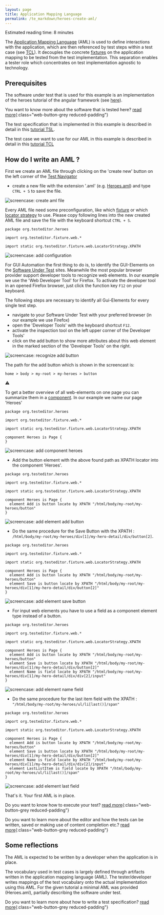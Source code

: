 ```yaml
---
layout: page
title: Application Mapping Language
permalink: /te_markdown/heroes-create-aml/
---
```


Estimated reading time: 8 minutes

The [Application Mapping Language](/te_markdown/terminology#application-mapping-language) (AML) is used to define interactions with the application, which are then referenced by test steps within a test case (see [TCL](/te_markdown/terminology#test-case-language)). It decouples the concrete [fixtures](/te_markdown/terminology#test-fixture) on the application mapping to be tested from the test implementation. This separation enables a tester role which concentrates on test implementation agnostic to technology.

## Prerequisites

The software under test that is used for this example is an implementation of the heroes tutorial of the angular framework (see [here](https://angular.io/tutorial)).

You want to know more about the software that is tested here? [read more](/te_markdown/sut-heroes){:class="web-button-grey reduced-padding"}

The test specification that is implemented in this example is described in detail in this [tutorial TSL](/te_markdown/heroes-create-spec).

The test case we want to use for our AML in this example is described in detail in this [tutorial TCL](/te_markdown/heroes-create-testcase) 

## How do I write an AML ?

First we create an AML file through clicking on the 'create new' button on the left corner of the [Test Navigator](/te_markdown/terminology#test-navigator) 
- create a new file with the extension '.aml' (e.g. [Heroes.aml](https://github.com/test-editor/language-examples/blob/tutorial/hero-create-testcase/src/test/java/org/testeditor/heroes/Heroes.aml)) and type ```CTRL + S``` to save the file.

![screencase: create aml file](/images/tutorial/tutorial_create_aml_file.gif "screencast: create aml file")

Every AML file need some preconfiguration, like which [fixture](/te_markdown/terminology#test-fixture) or which [locator strategy](/te_markdown/terminology#locator-strategy) to use. Please copy following lines into the new created AML file and save the file with the keyboard shortcut ```CTRL + S```.

```
package org.testeditor.heroes

import org.testeditor.fixture.web.*

import static org.testeditor.fixture.web.LocatorStrategy.XPATH

```
![screencase: add configuration](/images/tutorial/tutorial_create_aml_file_copy_configuration.gif "screencast: add configuration")

For GUI Automation the first thing to do is, to identify the GUI-Elements on the [Software Under Test](/te_markdown/terminology#software-under-test) sites. Meanwhile the most popular browser provider support developer tools to recognize web elements. In our example we use the 'Web Developer Tool' for Firefox. To activate the developer tool in an opened Firefox browser, just click the function key `F12` on your keyboard.    

The following steps are necessary to identify all Gui-Elements for every single test step.
- navigate to your Software Under Test with your preferred browser (in our example we use Firefox)
- open the 'Developer Tools' with the keyboard  shortcut `F12`.
- activate the inspection tool on the left upper corner of the Developer Tools' 
- click on the add button to show more attributes about this web element in the marked section of the 'Developer Tools' on the right. 

![screencase: recognize add button](/images/tutorial/tutorial_identify_add_button.gif "screencast: recognize add button")

The path for the add button which is shown in the screencast is:

`home > body > my-root > my-heroes > button`

:warning:

To get a better overview of all web-elements on one page you can summarize them in a [component](/te_markdown/terminology#component). In our example we name our page 'Heroes'   

```
package org.testeditor.heroes

import org.testeditor.fixture.web.*

import static org.testeditor.fixture.web.LocatorStrategy.XPATH

component Heroes is Page {
}
```

![screencase: add component heroes](/images/tutorial/tutorial_create_aml_file_component_heroes.gif "screencast: add component heroes")

- Add the button element with the above found path as XPATH locator into the component 'Heroes'.

```
package org.testeditor.heroes

import org.testeditor.fixture.web.*

import static org.testeditor.fixture.web.LocatorStrategy.XPATH

component Heroes is Page {
  element Add is button locate by XPATH "/html/body/my-root/my-heroes/button"
}
```

![screencase: add element add button](/images/tutorial/tutorial_create_aml_file_element_ADD.gif "screencast: add element add button")

- Do the same procedure for the Save Button with the XPATH : `/html/body/my-root/my-heroes/div[1]/my-hero-detail/div/button[2]`.  

```
package org.testeditor.heroes

import org.testeditor.fixture.web.*

import static org.testeditor.fixture.web.LocatorStrategy.XPATH

component Heroes is Page {
  element Add is button locate by XPATH "/html/body/my-root/my-heroes/button"
  element Save is button locate by XPATH "/html/body/my-root/my-heroes/div[1]/my-hero-detail/div/button[2]"
}
```

![screencase: add element save button](/images/tutorial/tutorial_create_aml_file_element_SAVE.gif "screencast: add element save button")

- For input web elements you have to use a field as a component element type instead of a button.

```
package org.testeditor.heroes

import org.testeditor.fixture.web.*

import static org.testeditor.fixture.web.LocatorStrategy.XPATH

component Heroes is Page {
  element Add is button locate by XPATH "/html/body/my-root/my-heroes/button"
  element Save is button locate by XPATH "/html/body/my-root/my-heroes/div[1]/my-hero-detail/div/button[2]"
  element Name is field locate by XPATH "/html/body/my-root/my-heroes/div[1]/my-hero-detail/div/div[2]/input"
}
```

![screencase: add element name field](/images/tutorial/tutorial_create_aml_file_element_NAME.gif "screencast: add element name field")

- Do the same procedure for the last item field with the XPATH : `"/html/body/my-root/my-heroes/ul/li[last()]/span"`

```
package org.testeditor.heroes

import org.testeditor.fixture.web.*

import static org.testeditor.fixture.web.LocatorStrategy.XPATH

component Heroes is Page {
  element Add is button locate by XPATH "/html/body/my-root/my-heroes/button"
  element Save is button locate by XPATH "/html/body/my-root/my-heroes/div[1]/my-hero-detail/div/button[2]"
  element Name is field locate by XPATH "/html/body/my-root/my-heroes/div[1]/my-hero-detail/div/div[2]/input"
  element LastListItem is field locate by XPATH "/html/body/my-root/my-heroes/ul/li[last()]/span"
}
```

![screencase: add element last field](/images/tutorial/tutorial_create_aml_file_element_FIELD.gif "screencast: add element last field")


That's it. Your first AML is in place. 

Do you want to know how to execute your test? 
[read more](/te_markdown/heroes-create-testcase-execution){:class="web-button-grey reduced-padding"}

Do you want to learn more about the editor and how the tests can be written, saved or making use of content completion etc.?
[read more](/te_markdown/heroes-create-testcase-editor){:class="web-button-grey reduced-padding"}

## Some reflections

The AML is expected to be written by a developer when the application is in place. 

The vocabulary used in test cases is largely defined through artifacts written in the application mapping language (AML). The tester/developer writes mappings of the test vocabulary onto the actual implementation using this AML.
For the given tutorial a minimal AML was provided (Heroes.aml), partially describing the software under test.


Do you want to learn more about how to write a test specification?
[read more](/te_markdown/heroes-create-spec){:class="web-button-grey reduced-padding"}
